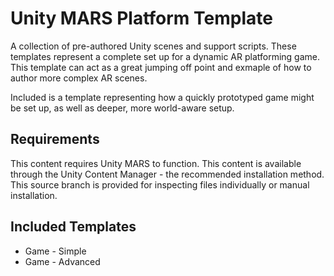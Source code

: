 # Unity MARS Platform Template

A collection of pre-authored Unity scenes and support scripts. These templates represent a complete set up for a dynamic AR platforming game. This template can act as a great jumping off point and exmaple of how to author more complex AR scenes.

Included is a template representing how a quickly prototyped game might be set up, as well as deeper, more world-aware setup.

## Requirements

This content requires Unity MARS to function. This content is available through the Unity Content Manager - the recommended installation method. This source branch is provided for inspecting files individually or manual installation.

## Included Templates
* Game - Simple
* Game - Advanced 